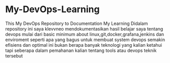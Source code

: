 # My-DevOps-Learning
This My DevOps Repository to Documentation My Learning 
Didalam repository ini saya klevvneo mendokumentasikan hasil belajar saya tentang devops
mulai dari 
basic minimum about linux,git,docker,grafana,jenkins
dan enviroment seperti apa yang bagus untuk membuat system devops semakin efisiens dan optimal 
ini bukan berapa banyak teknologi yang kalian ketahui tapi seberapa dalam pemahanan kalian tentang tools atau 
devops teknik tersebut
